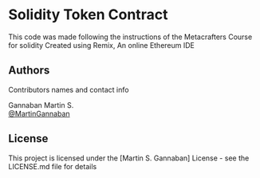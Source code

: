 # Solidity Token Contract

This code was made following the instructions of the Metacrafters Course for solidity
Created using Remix, An online Ethereum IDE

## Authors

Contributors names and contact info

Gannaban Martin S.  
[@MartinGannaban](https://twitter.com/MartinGannaban)


## License

This project is licensed under the [Martin S. Gannaban] License - see the LICENSE.md file for details
